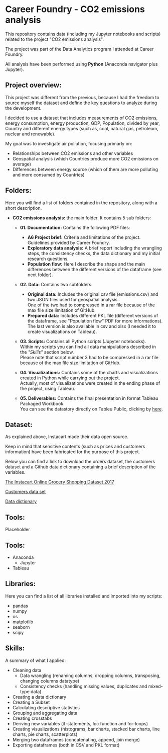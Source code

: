 # Career Foundry - CO2 emissions analysis
This repository contains data (including my Jupyter notebooks and scripts) related to the project "CO2 emissions analysis".

The project was part of the Data Analytics program I attended at Career Foundry.

All analysis have been performed using **Python** (Anaconda navigator plus Jupyter).

## Project overview:

This project was different from the previous, because I had the freedom to source myself the dataset and define the key questions to analyze during the development.

I decided to use a dataset that includes measurements of CO2 emissions, energy consumption, energy production, GDP, Population, divided by year, Country and different energy types (such as, coal, natural gas, petroleum, nuclear and renewable).

My goal was to investigate air pollution, focusing primarly on:

- Relationships between CO2 emissions and other variables
- Geospatial analysis (which Countries produce more CO2 emissions on average)
- Differences between energy source (which of them are more polluting and more consumed by Countries)

## Folders:
Here you will find a list of folders contained in the repository, along with a short description.

- **CO2 emissions analysis:** the main folder. It contains 5 sub folders:
  
  - **01. Documentation:** Contains the following PDF files:
    - **A6 Project brief:** Criteria and limitations of the project. Guidelines provided by Career Foundry.
    - **Exploratory data analysis:** A brief report including the wrangling steps, the consistency checks, the data dictionary and my initial research questions.
    - **Population flow:** Here I describe the shape and the main differences between the different versions of the dataframe (see next folder).
  
  - **02. Data:** Contains two subfolders:
    - **Original data:** Includes the original csv file (emissions.csv) and two JSON files used for geospatial analysis. <br>
      One of the two had to compressed in a rar file because of the max file size limitation of GitHub.
    - **Prepared data:** Includes different PKL file (different versions of the dataframe, see "Population flow" PDF for more informations). <br>
      The last version is also available in csv and xlsx (I needed it to create visualizations on Tableau).
  
  - **03. Scripts:** Contains all Python scripts (Jupyter notebooks). <br>
    Within my scripts you can find all data manipulations described in the _"Skills"_ section below. <br> 
    Please note that script number 3 had to be compressed in a rar file because of the max file size limitation of GitHub.
  
  - **04. Visualizations:** Contains some of the charts and visualizations created in Python while carrying out the project. <br>
    Actually, most of visualizations were created in the ending phase of the project, using Tableau.
  
  - **05. Deliverables:** Contains the final presentation in format Tableau Packaged Workbook. <br>
    You can see the datastory directly on Tableu Public, clicking by [here](https://public.tableau.com/app/profile/simone.calabro/viz/CO2emissionsanalysis-ProjectbySimoneCalabro/Datastory).

## Dataset:
As explained above, Instacart made their data open source.

Keep in mind that sensitive contents (such as prices and customers information) have been fabricated for the purpose of this project.

Below you can find a link to download the orders dataset, the customers dataset and a Github data dictionary containing a brief description of the variables.

[The Instacart Online Grocery Shopping Dataset 2017](https://www.instacart.com/datasets/grocery-shopping-2017)

[Customers data set](https://s3.amazonaws.com/coach-courses-us/public/courses/data-immersion/A4/A4_Data_Assets/customers.zip)

[Data dictionary](https://gist.github.com/jeremystan/c3b39d947d9b88b3ccff3147dbcf6c6b)

## Tools:
Placeholder

## Tools:
- Anaconda
  - Jupyter
- Tableau

## Libraries:
Here you can find a list of all libraries installed and imported into my scripts:

- pandas
- numpy
- os
- matplotlib
- seaborn
- scipy

## Skills:
A summary of what I applied:

- Cleaning data
  - Data wrangling (renaming columns, dropping columns, transposing, changing columns datatype)
  - Consistency checks (handling missing values, duplicates and mixed-type data)
- Creating a data dictionary
- Creating a Subset
- Calculating descriptive statistics
- Grouping and aggregating data
- Creating crosstabs
- Deriving new variables (if-statements, loc function and for-loops)
- Creating visualizations (histograms, bar charts, stacked bar charts, line charts, pie charts, scatterplots)
- Merging two dataframes (concatenating, append, join merge)
- Exporting dataframes (both in CSV and PKL format)
